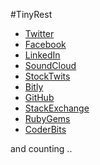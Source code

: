 
#TinyRest

- [Twitter][1]
- [Facebook][2]
- [LinkedIn][3]
- [SoundCloud][4]
- [StockTwits][5]
- [Bitly][6]
- [GitHub][7]
- [StackExchange][8]
- [RubyGems][9]
- [CoderBits][10]

and counting ..

  [1]: https://dev.twitter.com/
  [2]: https://developers.facebook.com/
  [3]: http://developer.linkedin.com/
  [4]: http://developers.soundcloud.com/
  [5]: http://stocktwits.com/developers
  [6]: http://dev.bitly.com/
  [7]: http://developer.github.com/
  [8]: https://api.stackexchange.com/
  [9]: http://guides.rubygems.org/rubygems-org-api/
  [10]: https://coderbits.com/api
